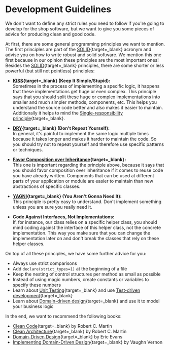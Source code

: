# Development Guidelines

We don't want to define any strict rules you need to follow if you're going to develop for the shop software, but
we want to give you some pieces of advice for producing clean and good code.

At first, there are some general programming principles we want to mention. The first principles are part of the
[SOLID]{target=_blank} acronym and advise you on how to write robust and solid software. We mention this one first
because in our opinion these principles are the most important ones! Besides the [SOLID]{target=_blank} principles,
there are some shorter or less powerful (but still not pointless) principles:

- **[KISS]{target=_blank} (Keep It Simple/Stupid):**  
  Sometimes in the process of implementing a specific logic, it happens that these implementations get huge or even
  complex. This principle says that you should split these huge or complex implementations into smaller and much
  simpler methods, components, etc. This helps you understand the source code better and also makes it easier to
  maintain. Additionally it helps to mind the [Single-responsibility principle]{target=_blank}.

- **[DRY]{target=_blank} (Don't Repeat Yourself):**  
  In general, it's painful to implement the same logic multiple times because it takes longer and makes it harder
  to maintain the code. So you should try not to repeat yourself and therefore use specific patterns or techniques.

- **[Favor Composition over Inheritance]{target=_blank}:**  
  This one is important regarding the principle above, because it says that you should favor composition over
  inheritance if it comes to reuse code you have already written. Components that can be used at different parts of
  your application or module are easier to maintain than new abstractions of specific classes.

- **[YAGNI]{target=_blank} (You Aren't Gonna Need It):**  
  This principle is pretty easy to understand. Don't implement something unless you are sure you really need it.

- **Code Against Interfaces, Not Implementations:**  
  If, for instance, our class relies on a specific helper class, you should mind coding against the interface of
  this helper class, not the concrete implementation. This way you make sure that you can change the implementation
  later on and don't break the classes that rely on these helper classes.

On top of all these principles, we have some further advice for you:

- Always use strict comparisons
- Add `declare(strict_types=1)` at the beginning of a file
- Keep the nesting of control structures per method as small as possible
- Instead of using magic numbers, create constants or variables to specify these numbers
- Learn about [Unit Testing]{target=_blank} and use [Test-driven development]{target=_blank}
- Learn about [Domain-driven design]{target=_blank} and use it to model your business logic

In the end, we want to recommend the following books:

- [Clean Code]{target=_blank} by Robert C. Martin
- [Clean Architecture]{target=_blank} by Robert C. Martin
- [Domain-Driven Design]{target=_blank} by Eric Evans
- [Implementing Domain-Driven Design]{target=_blank} by Vaughn Vernon



[SOLID]: https://en.wikipedia.org/wiki/SOLID
[KISS]: https://en.wikipedia.org/wiki/KISS_principle
[Single-responsibility principle]: https://en.wikipedia.org/wiki/Single-responsibility_principle
[DRY]: https://en.wikipedia.org/wiki/Don%27t_repeat_yourself
[Favor Composition over Inheritance]: https://en.wikipedia.org/wiki/Composition_over_inheritance
[YAGNI]: https://en.wikipedia.org/wiki/You_aren%27t_gonna_need_it
[Unit Testing]: https://en.wikipedia.org/wiki/Unit_testing
[Test-driven development]: https://en.wikipedia.org/wiki/Test-driven_development
[Domain-driven design]: https://en.wikipedia.org/wiki/Domain-driven_design
[Clean Code]: https://www.amazon.de/Clean-Code-Handbook-Software-Craftsmanship/dp/0132350882
[Clean Architecture]: https://www.amazon.de/Clean-Architecture-Craftsmans-Software-Structure/dp/0134494164
[Domain-Driven Design]: https://www.amazon.de/Domain-Driven-Design-Tackling-Complexity-Software/dp/0321125215
[Implementing Domain-Driven Design]: https://www.amazon.de/Implementing-Domain-Driven-Design-Vaughn-Vernon/dp/0321834577
